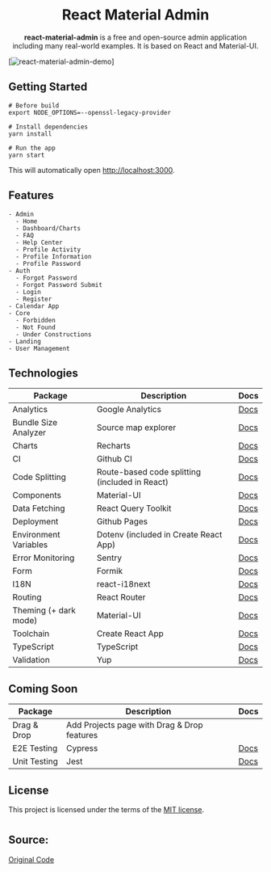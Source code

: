 

<h1 align="center">React Material Admin</h1>
<p align="center">
<b>react-material-admin</b> is a free and open-source admin  application including many real-world examples. It is based on React and Material-UI.
</p>

[![react-material-admin-demo](https://cdn.dribbble.com/users/6538082/screenshots/15805144/media/5687464c7190019afb748863ac6957d3.png?compress=1&resize=1200x900)]

## Getting Started

```
# Before build
export NODE_OPTIONS=--openssl-legacy-provider

# Install dependencies
yarn install

# Run the app
yarn start
```

This will automatically open [http://localhost:3000](http://localhost:3000).

## Features

```
- Admin
  - Home
  - Dashboard/Charts
  - FAQ
  - Help Center
  - Profile Activity
  - Profile Information
  - Profile Password
- Auth
  - Forgot Password
  - Forgot Password Submit
  - Login
  - Register
- Calendar App
- Core
  - Forbidden
  - Not Found
  - Under Constructions
- Landing
- User Management
```

## Technologies

| Package               | Description                                    | Docs                                                                            |
| --------------------- | ---------------------------------------------- | ------------------------------------------------------------------------------- |
| Analytics             | Google Analytics                               | [Docs](https://analytics.google.com/analytics/web/react-ga)                     |
| Bundle Size Analyzer  | Source map explorer                            | [Docs](https://create-react-app.dev/docs/analyzing-the-bundle-size)             |
| Charts                | Recharts                                       | [Docs](https://recharts.org/)                                                   |
| CI                    | Github CI                                      | [Docs]()                                                                        |
| Code Splitting        | Route-based code splitting (included in React) | [Docs](https://reactjs.org/docs/code-splitting.html#route-based-code-splitting) |
| Components            | Material-UI                                    | [Docs](https://material-ui.com/)                                                |
| Data Fetching         | React Query Toolkit                            | [Docs](https://react-query.tanstack.com/)                                       |
| Deployment            | Github Pages                                   | [Docs](https://create-react-app.dev/docs/deployment#github-pages)               |
| Environment Variables | Dotenv (included in Create React App)          | [Docs](https://create-react-app.dev/docs/adding-custom-environment-variables)   |
| Error Monitoring      | Sentry                                         | [Docs](https://docs.sentry.io/platforms/javascript/guides/react/)               |
| Form                  | Formik                                         | [Docs](https://formik.org/)                                                     |
| I18N                  | react-i18next                                  | [Docs](https://react.i18next.com/)                                              |
| Routing               | React Router                                   | [Docs](https://reactrouter.com/)                                                |
| Theming (+ dark mode) | Material-UI                                    | [Docs](https://material-ui.com/customization/theming/)                          |
| Toolchain             | Create React App                               | [Docs](https://create-react-app.dev/)                                           |
| TypeScript            | TypeScript                                     | [Docs](https://create-react-app.dev/docs/adding-typescript/)                    |
| Validation            | Yup                                            | [Docs](https://github.com/jquense/yup)                                          |

## Coming Soon

| Package      | Description                                 | Docs                            |
| ------------ | ------------------------------------------- | ------------------------------- |
| Drag & Drop  | Add Projects page with Drag & Drop features |                                 |
| E2E Testing  | Cypress                                     | [Docs](https://www.cypress.io/) |
| Unit Testing | Jest                                        | [Docs](https://jestjs.io/)      |

## License

This project is licensed under the terms of the
[MIT license](/LICENSE).

#
#
## Source:

[Original Code](https://m6v3l9.github.io/react-material-admin/)
#
#